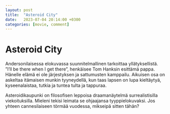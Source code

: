 ```yaml
---
layout: post
title:  "Asteroid City"
date:   2023-07-04 20:14:00 +0300
categories: [movie, comment]
---
```


# Asteroid City

Andersonilaisessa elokuvassa suunnitelmallinen tarkoittaa yllätyksellistä. ”I’ll be there when I get there”, henkäisee Tom Hanksin esittämä pappa. Hänelle elämä ei ole järjestyksen ja sattumusten kamppailu. Aikuisen osa on askeltaa itämaisen munkin tyyneydellä, kun taas lapsen on lupa kieltäytyä, kyseenalaistaa, tutkia ja tuntea tulta ja tappuraa.

Asteroidikaupunki on filosofisen leppoisa draamanäytelmä surrealistisilla viekoituksilla. Mieleni tekisi leimata se ohjaajansa tyyppielokuvaksi. Jos yhteen cannesilaiseen törmää vuodessa, mikseipä sitten tähän?

[//]: # "https://www.imdb.com/title/tt14230388/"